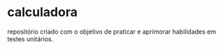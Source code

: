 # calculadora
repositório criado com o objetivo de praticar e aprimorar habilidades em testes unitários. 

